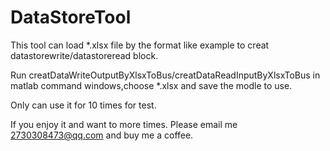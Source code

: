 # DataStoreTool
 

This tool can load *.xlsx file by the format like example to creat datastorewrite/datastoreread block.

Run  creatDataWriteOutputByXlsxToBus/creatDataReadInputByXlsxToBus in matlab command windows,choose *.xlsx and save the modle to use.

Only can use it for 10 times for test.  

If you enjoy it and want to more times.
Please email me 2730308473@qq.com and buy me a coffee.
